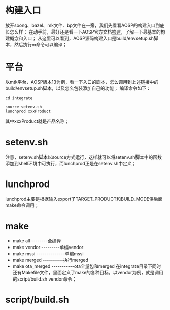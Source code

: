 # 构建入口
放开soong、bazel、mk文件、bp文件在一旁，我们先看看AOSP的构建入口到底长怎么样；
在动手前，最好还是看一下AOSP官方文档[构建](https://source.android.com/docs/setup/build?hl=zh-cn)，了解一下最基本的构建概念和入口；
从这里可以看到，AOSP源码构建入口是build/envsetup.sh脚本，然后执行m命令可以编译；
# 平台
以mtk平台，AOSP版本13为例，看一下入口的脚本，怎么调用到上述链接中的build/envsetup.sh脚本，以及怎么包装添加自己的功能；
编译命令如下：
```
cd integrate

source setenv.sh
lunchprod xxxProduct
```
其中xxxProduct就是产品名称；
# setenv.sh
注意，setenv.sh脚本以source方式运行，这样就可以将setenv.sh脚本中的函数添加到shell环境中可执行，而lunchprod正是在setenv.sh中定义；
# lunchprod
lunchprod主要是根据输入export了TARGET_PRODUCT和BUILD_MODE供后面make命令调用；
# make
- make all  --------全编译
- make vendor   ---------单编vendor
- make mssi   --------------单编mssi
- make merged  ----------执行merged
- make ota_merged       -----------ota全量包和merged
在integrate目录下同时还有Makefile文件，里面定义了make的各种目标，以vendor为例，就是调用的script/build.sh vendor命令；
# script/build.sh

